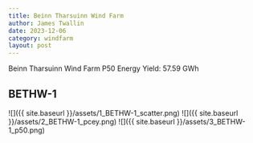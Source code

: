```yaml
---
title: Beinn Tharsuinn Wind Farm
author: James Twallin
date: 2023-12-06
category: windfarm
layout: post
---
```

Beinn Tharsuinn Wind Farm P50 Energy Yield: 57.59 GWh

BETHW-1
-------------
![]({{ site.baseurl }}/assets/1_BETHW-1_scatter.png)
![]({{ site.baseurl }}/assets/2_BETHW-1_pcey.png)
![]({{ site.baseurl }}/assets/3_BETHW-1_p50.png)

